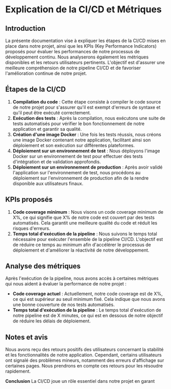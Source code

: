 # Explication de la CI/CD et Métriques

## Introduction
La présente documentation vise à expliquer les étapes de la CI/CD mises en place dans notre projet, ainsi que les KPIs (Key Performance Indicators) proposés pour évaluer les performances de notre processus de développement continu. Nous analyserons également les métriques disponibles et les retours utilisateurs pertinents. L'objectif est d'assurer une meilleure compréhension de notre pipeline CI/CD et de favoriser l'amélioration continue de notre projet.

## Étapes de la CI/CD
1. **Compilation du code** : Cette étape consiste à compiler le code source de notre projet pour s'assurer qu'il est exempt d'erreurs de syntaxe et qu'il peut être exécuté correctement.
2. **Exécution des tests** : Après la compilation, nous exécutons une suite de tests automatisés pour vérifier le bon fonctionnement de notre application et garantir sa qualité.
3. **Création d'une image Docker** : Une fois les tests réussis, nous créons une image Docker contenant notre application, facilitant ainsi son déploiement et son exécution sur différentes plateformes.
4. **Déploiement sur un environnement de test** : Nous déployons l'image Docker sur un environnement de test pour effectuer des tests d'intégration et de validation approfondis.
5. **Déploiement sur un environnement de production** : Après avoir validé l'application sur l'environnement de test, nous procédons au déploiement sur l'environnement de production afin de la rendre disponible aux utilisateurs finaux.

## KPIs proposés
1. **Code coverage minimum** : Nous visons un code coverage minimum de X%, ce qui signifie que X% de notre code est couvert par des tests automatisés. Cela garantit une meilleure qualité du code et réduit les risques d'erreurs.
2. **Temps total d'exécution de la pipeline** : Nous suivons le temps total nécessaire pour exécuter l'ensemble de la pipeline CI/CD. L'objectif est de réduire ce temps au minimum afin d'accélérer le processus de déploiement et d'améliorer la réactivité de notre développement.

## Analyse des métriques
Après l'exécution de la pipeline, nous avons accès à certaines métriques qui nous aident à évaluer la performance de notre projet :
- **Code coverage actuel** : Actuellement, notre code coverage est de X%, ce qui est supérieur au seuil minimum fixé. Cela indique que nous avons une bonne couverture de nos tests automatisés.
- **Temps total d'exécution de la pipeline** : Le temps total d'exécution de notre pipeline est de X minutes, ce qui est en dessous de notre objectif de réduire les délais de déploiement.

## Notes et avis
Nous avons reçu des retours positifs des utilisateurs concernant la stabilité et les fonctionnalités de notre application. Cependant, certains utilisateurs ont signalé des problèmes mineurs, notamment des erreurs d'affichage sur certaines pages. Nous prendrons en compte ces retours pour les résoudre rapidement.

**Conclusion**
La CI/CD joue un rôle essentiel dans notre projet en garant